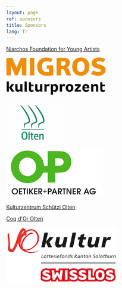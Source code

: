 ```yaml
---
layout: page
ref: sponsors
title: Sponsors
lang: fr
---
```


[Niarchos Foundation for Young Artists](https://www.snf.org/)

[![Migros Kulturprozent](images/sponsors/migros-kulturprozent-farbig_d.gif)](https://www.migros-kulturprozent.ch/)

[![Stadt Olten](images/sponsors/olten.gif)](http://www.olten.ch/)

[![Oetiker+Partner AG](images/sponsors/oetiker-partner.png)](https://www.oetiker.ch/)

[Kulturzentrum Schützi Olten](http://schuetzi.ch/)

[Coq d'Or Olten](http://coq-d-or.ch/)

[![SoKultur](images/sponsors/logo_so_kultur_swisslos.jpg)](https://www.sokultur.ch/)
